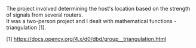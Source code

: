 The project involved determining the host's location based on the strength of signals from several routers.   
It was a two-person project and I dealt with mathematical functions - triangulation [1].

[1] https://docs.opencv.org/4.x/d0/dbd/group__triangulation.html
